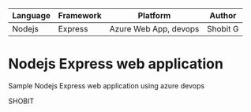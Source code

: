 | Language | Framework | Platform | Author |
| -------- | -------- |--------|--------|
| Nodejs | Express | Azure Web App, devops | Shobit G 


# Nodejs Express web application

Sample Nodejs Express web application using azure devops

SHOBIT

